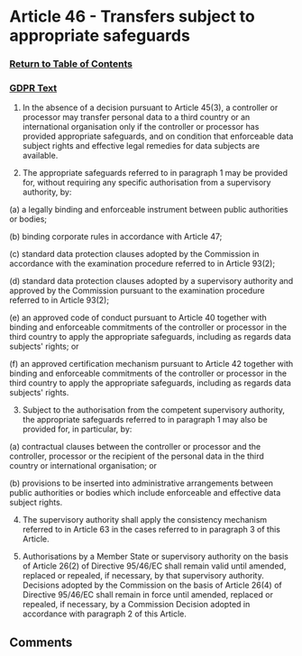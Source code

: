 # Article 46 - Transfers subject to appropriate safeguards

### [Return to Table of Contents](https://github.com/mitmedialab/Consent-HackDay/blob/master/Legal/GDPR%20Markdown/Table%20of%20Contents.md)

### [GDPR Text](https://eur-lex.europa.eu/legal-content/EN/TXT/HTML/?uri=CELEX:32016R0679&from=EN#d1e4319-1-1)


1.   In the absence of a decision pursuant to Article 45(3), a controller or processor may transfer personal data to a third country or an international organisation only if the controller or processor has provided appropriate safeguards, and on condition that enforceable data subject rights and effective legal remedies for data subjects are available.

2.   The appropriate safeguards referred to in paragraph 1 may be provided for, without requiring any specific authorisation from a supervisory authority, by:

(a)
a legally binding and enforceable instrument between public authorities or bodies;

(b)
binding corporate rules in accordance with Article 47;

(c)
standard data protection clauses adopted by the Commission in accordance with the examination procedure referred to in Article 93(2);

(d)
standard data protection clauses adopted by a supervisory authority and approved by the Commission pursuant to the examination procedure referred to in Article 93(2);

(e)
an approved code of conduct pursuant to Article 40 together with binding and enforceable commitments of the controller or processor in the third country to apply the appropriate safeguards, including as regards data subjects' rights; or

(f)
an approved certification mechanism pursuant to Article 42 together with binding and enforceable commitments of the controller or processor in the third country to apply the appropriate safeguards, including as regards data subjects' rights.

3.   Subject to the authorisation from the competent supervisory authority, the appropriate safeguards referred to in paragraph 1 may also be provided for, in particular, by:

(a)
contractual clauses between the controller or processor and the controller, processor or the recipient of the personal data in the third country or international organisation; or

(b)
provisions to be inserted into administrative arrangements between public authorities or bodies which include enforceable and effective data subject rights.

4.   The supervisory authority shall apply the consistency mechanism referred to in Article 63 in the cases referred to in paragraph 3 of this Article.

5.   Authorisations by a Member State or supervisory authority on the basis of Article 26(2) of Directive 95/46/EC shall remain valid until amended, replaced or repealed, if necessary, by that supervisory authority. Decisions adopted by the Commission on the basis of Article 26(4) of Directive 95/46/EC shall remain in force until amended, replaced or repealed, if necessary, by a Commission Decision adopted in accordance with paragraph 2 of this Article.



## Comments
